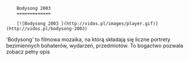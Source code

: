 
        Bodysong 2003 
        =============
        
        [![Bodysong 2003 ](http://vidos.pl/images/player.gif)](http://vidos.pl/bodysong-2003)
        
        
 'Bodysong' to filmowa mozaika, na którą składają się liczne portrety bezimiennych bohaterów, wydarzeń, przedmiotów. To bogactwo pozwala zobacz pełny opis
    